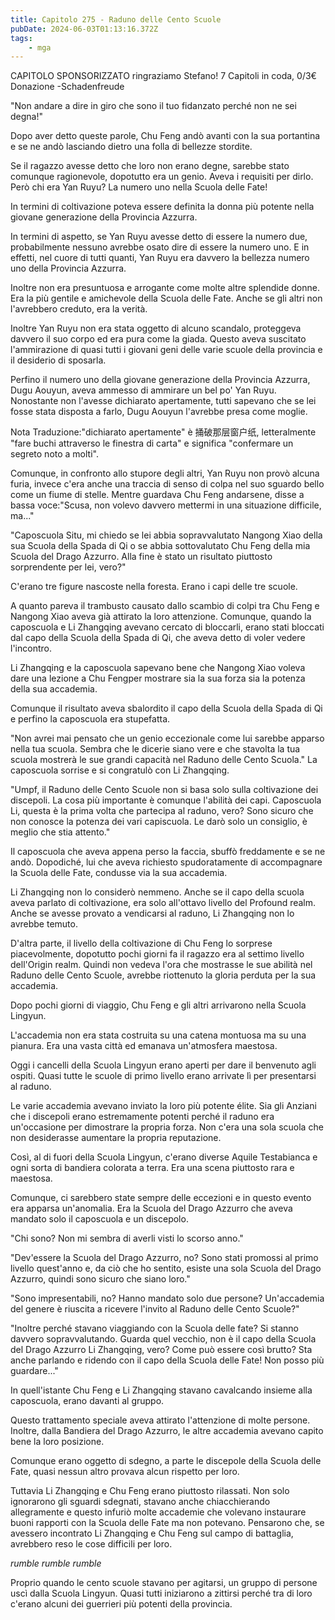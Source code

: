 ```yaml
---
title: Capitolo 275 - Raduno delle Cento Scuole
pubDate: 2024-06-03T01:13:16.372Z
tags:
    - mga
---
```



CAPITOLO SPONSORIZZATO ringraziamo Stefano!
7 Capitoli in coda, 0/3€ Donazione
-Schadenfreude 


"Non andare a dire in giro che sono il tuo fidanzato perché non ne sei degna!"


Dopo aver detto queste parole, Chu Feng andò avanti con la sua portantina e se ne andò lasciando dietro una folla di bellezze stordite.


Se il ragazzo avesse detto che loro non erano degne, sarebbe stato comunque ragionevole, dopotutto era un genio. Aveva i requisiti per dirlo. Però chi era Yan Ruyu? La numero uno nella Scuola delle Fate!


In termini di coltivazione poteva essere definita la donna più potente nella giovane generazione della Provincia Azzurra.


In termini di aspetto, se Yan Ruyu avesse detto di essere la numero due, probabilmente nessuno avrebbe osato dire di essere la numero uno. E in effetti, nel cuore di tutti quanti, Yan Ruyu era davvero la bellezza numero uno della Provincia Azzurra.


Inoltre non era presuntuosa e arrogante come molte altre splendide donne. Era la più gentile e amichevole della Scuola delle Fate. Anche se gli altri non l'avrebbero creduto, era la verità.


Inoltre Yan Ruyu non era stata oggetto di alcuno scandalo, proteggeva davvero il suo corpo ed era pura come la giada. Questo aveva suscitato l'ammirazione di quasi tutti i giovani geni delle varie scuole della provincia e il desiderio di sposarla.


Perfino il numero uno della giovane generazione della Provincia Azzurra, Dugu Aouyun, aveva ammesso di ammirare un bel po' Yan Ruyu. Nonostante non l'avesse dichiarato apertamente, tutti sapevano che se lei fosse stata disposta a farlo, Dugu Aouyun l'avrebbe presa come moglie.


Nota Traduzione:"dichiarato apertamente" è 捅破那层窗户纸, letteralmente "fare buchi attraverso le finestra di carta" e significa "confermare un segreto noto a molti".


Comunque, in confronto allo stupore degli altri, Yan Ruyu non provò alcuna furia, invece c'era anche una traccia di senso di colpa nel suo sguardo bello come un fiume di stelle. Mentre guardava Chu Feng andarsene, disse a bassa voce:"Scusa, non volevo davvero mettermi in una situazione difficile, ma..."


"Caposcuola Situ, mi chiedo se lei abbia sopravvalutato Nangong Xiao della sua Scuola della Spada di Qi o se abbia sottovalutato Chu Feng della mia Scuola del Drago Azzurro. Alla fine è stato un risultato piuttosto sorprendente per lei, vero?"


C'erano tre figure nascoste nella foresta. Erano i capi delle tre scuole.


A quanto pareva il trambusto causato dallo scambio di colpi tra Chu Feng e Nangong Xiao aveva già attirato la loro attenzione. Comunque, quando la caposcuola e Li Zhangqing avevano cercato di bloccarli, erano stati bloccati dal capo della Scuola della Spada di Qi, che aveva detto di voler vedere l'incontro.


Li Zhangqing e la caposcuola sapevano bene che Nangong Xiao voleva dare una lezione a Chu Fengper mostrare sia la sua forza sia la potenza della sua accademia.


Comunque il risultato aveva sbalordito il capo della Scuola della Spada di Qi e perfino la caposcuola era stupefatta.


"Non avrei mai pensato che un genio eccezionale come lui sarebbe apparso nella tua scuola. Sembra che le dicerie siano vere e che stavolta la tua scuola mostrerà le sue grandi capacità nel Raduno delle Cento Scuola." La caposcuola sorrise e si congratulò con Li Zhangqing.


"Umpf, il Raduno delle Cento Scuole non si basa solo sulla coltivazione dei discepoli. La cosa più importante è comunque l'abilità dei capi. Caposcuola Li, questa è la prima volta che partecipa al raduno, vero? Sono sicuro che non conosce la potenza dei vari capiscuola. Le darò solo un consiglio, è meglio che stia attento."


Il caposcuola che aveva appena perso la faccia, sbuffò freddamente e se ne andò. Dopodiché, lui che aveva richiesto spudoratamente di accompagnare la Scuola delle Fate, condusse via la sua accademia.


Li Zhangqing non lo considerò nemmeno. Anche se il capo della scuola aveva parlato di coltivazione, era solo all'ottavo livello del Profound realm. Anche se avesse provato a vendicarsi al raduno, Li Zhangqing non lo avrebbe temuto.


D'altra parte, il livello della coltivazione di Chu Feng lo sorprese piacevolmente, dopotutto pochi giorni fa il ragazzo era al settimo livello dell'Origin realm. Quindi non vedeva l'ora che mostrasse le sue abilità nel Raduno delle Cento Scuole, avrebbe riottenuto la gloria perduta per la sua accademia.


Dopo pochi giorni di viaggio, Chu Feng e gli altri arrivarono nella Scuola Lingyun.


L'accademia non era stata costruita su una catena montuosa ma su una pianura. Era una vasta città ed emanava un'atmosfera maestosa.


Oggi i cancelli della Scuola Lingyun erano aperti per dare il benvenuto agli ospiti. Quasi tutte le scuole di primo livello erano arrivate lì per presentarsi al raduno.


Le varie accademia avevano inviato la loro più potente élite. Sia gli Anziani che i discepoli erano estremamente potenti perché il raduno era un'occasione per dimostrare la propria forza. Non c'era una sola scuola che non desiderasse aumentare la propria reputazione.


Così, al di fuori della Scuola Lingyun, c'erano diverse Aquile Testabianca e ogni sorta di bandiera colorata a terra. Era una scena piuttosto rara e maestosa.


Comunque, ci sarebbero state sempre delle eccezioni e in questo evento era apparsa un'anomalia. Era la Scuola del Drago Azzurro che aveva mandato solo il caposcuola e un discepolo.


"Chi sono? Non mi sembra di averli visti lo scorso anno."


"Dev'essere la Scuola del Drago Azzurro, no? Sono stati promossi al primo livello quest'anno e, da ciò che ho sentito, esiste una sola Scuola del Drago Azzurro, quindi sono sicuro che siano loro."


"Sono impresentabili, no? Hanno mandato solo due persone? Un'accademia del genere è riuscita a ricevere l'invito al Raduno delle Cento Scuole?"


"Inoltre perché stavano viaggiando con la Scuola delle fate? Si stanno davvero sopravvalutando. Guarda quel vecchio, non è il capo della Scuola del Drago Azzurro Li Zhangqing, vero? Come può essere così brutto? Sta anche parlando e ridendo con il capo della Scuola delle Fate! Non posso più guardare..."


In quell'istante Chu Feng e Li Zhangqing stavano cavalcando insieme alla caposcuola, erano davanti al gruppo.


Questo trattamento speciale aveva attirato l'attenzione di molte persone. Inoltre, dalla Bandiera del Drago Azzurro, le altre accademia avevano capito bene la loro posizione.


Comunque erano oggetto di sdegno, a parte le discepole della Scuola delle Fate, quasi nessun altro provava alcun rispetto per loro.


Tuttavia Li Zhangqing e Chu Feng erano piuttosto rilassati. Non solo ignorarono gli sguardi sdegnati, stavano anche chiacchierando allegramente e questo infuriò molte accademie che volevano instaurare buoni rapporti con la Scuola delle Fate ma non potevano. Pensarono che, se avessero incontrato Li Zhangqing e Chu Feng sul campo di battaglia, avrebbero reso le cose difficili per loro.


*rumble rumble rumble*


Proprio quando le cento scuole stavano per agitarsi, un gruppo di persone uscì dalla Scuola Lingyun. Quasi tutti iniziarono a zittirsi perché tra di loro c'erano alcuni dei guerrieri più potenti della provincia.
        



